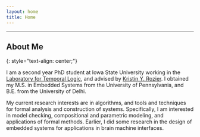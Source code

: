 ```yaml
---
layout: home
title: Home
---
```


----

About Me
--------
{: style="text-align: center;"}

I am a second year PhD student at Iowa State University working in the [Laboratory for Temporal Logic](http://laboratory.temporallogic.org/), and advised by [Kristin Y. Rozier](https://www.aere.iastate.edu/kyrozier/). I obtained my M.S. in Embedded Systems from the University of Pennsylvania, and B.E. from the University of Delhi.

My current research interests are in algorithms, and tools and techniques for formal analysis and construction of systems. Specifically, I am interested in model checking, compositional and parametric modeling, and applications of formal methods. Earlier, I did some research in the design of embedded systems for applications in brain machine interfaces.



